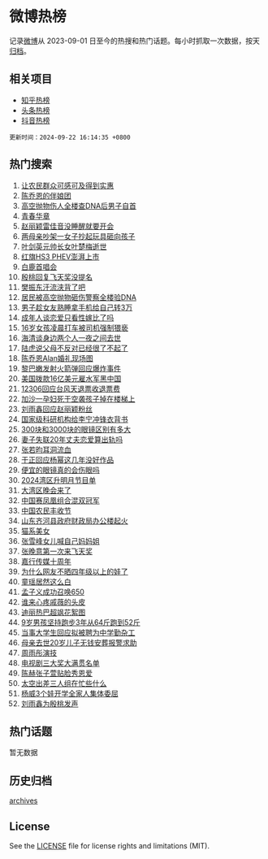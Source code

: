 # 微博热榜

记录[微博](https://www.weibo.com)从 2023-09-01 日至今的热搜和热门话题。每小时抓取一次数据，按天[归档](archives)。

## 相关项目

- [知乎热榜](https://github.com/hotarchive/zhihu)
- [头条热榜](https://github.com/hotarchive/toutiao)
- [抖音热榜](https://github.com/hotarchive/douyin)


`更新时间：2024-09-22 16:14:35 +0800`

## 热门搜索

1. [让农民群众可感可及得到实惠](https://m.weibo.cn/search?containerid=100103type%3D1%26t%3D10%26q%3D%23%E8%AE%A9%E5%86%9C%E6%B0%91%E7%BE%A4%E4%BC%97%E5%8F%AF%E6%84%9F%E5%8F%AF%E5%8F%8A%E5%BE%97%E5%88%B0%E5%AE%9E%E6%83%A0%23&stream_entry_id=51&isnewpage=1&extparam=seat%3D1%26c_type%3D51%26dgr%3D0%26q%3D%2523%25E8%25AE%25A9%25E5%2586%259C%25E6%25B0%2591%25E7%25BE%25A4%25E4%25BC%2597%25E5%258F%25AF%25E6%2584%259F%25E5%258F%25AF%25E5%258F%258A%25E5%25BE%2597%25E5%2588%25B0%25E5%25AE%259E%25E6%2583%25A0%2523%26pos%3D0%26cate%3D10103%26filter_type%3Drealtimehot%26stream_entry_id%3D51%26display_time%3D1726992874%26pre_seqid%3D17269928743850123630569)
1. [陈乔恩的伴娘团](https://m.weibo.cn/search?containerid=100103type%3D1%26t%3D10%26q%3D%23%E9%99%88%E4%B9%94%E6%81%A9%E7%9A%84%E4%BC%B4%E5%A8%98%E5%9B%A2%23&stream_entry_id=31&isnewpage=1&extparam=seat%3D1%26c_type%3D31%26cate%3D5001%26pos%3D0%26flag%3D1%26stream_entry_id%3D31%26lcate%3D5001%26realpos%3D1%26band_rank%3D1%26q%3D%2523%25E9%2599%2588%25E4%25B9%2594%25E6%2581%25A9%25E7%259A%2584%25E4%25BC%25B4%25E5%25A8%2598%25E5%259B%25A2%2523%26filter_type%3Drealtimehot%26dgr%3D0%26display_time%3D1726992874%26pre_seqid%3D17269928743850123630569)
1. [高空抛物伤人全楼查DNA后男子自首](https://m.weibo.cn/search?containerid=100103type%3D1%26t%3D10%26q%3D%23%E9%AB%98%E7%A9%BA%E6%8A%9B%E7%89%A9%E4%BC%A4%E4%BA%BA%E5%85%A8%E6%A5%BC%E6%9F%A5DNA%E5%90%8E%E7%94%B7%E5%AD%90%E8%87%AA%E9%A6%96%23&stream_entry_id=31&isnewpage=1&extparam=seat%3D1%26c_type%3D31%26cate%3D5001%26pos%3D1%26flag%3D1%26stream_entry_id%3D31%26lcate%3D5001%26realpos%3D2%26band_rank%3D2%26q%3D%2523%25E9%25AB%2598%25E7%25A9%25BA%25E6%258A%259B%25E7%2589%25A9%25E4%25BC%25A4%25E4%25BA%25BA%25E5%2585%25A8%25E6%25A5%25BC%25E6%259F%25A5DNA%25E5%2590%258E%25E7%2594%25B7%25E5%25AD%2590%25E8%2587%25AA%25E9%25A6%2596%2523%26filter_type%3Drealtimehot%26dgr%3D0%26display_time%3D1726992874%26pre_seqid%3D17269928743850123630569)
1. [青春华章](https://m.weibo.cn/search?containerid=100103type%3D1%26t%3D10%26q%3D%23%E9%9D%92%E6%98%A5%E5%8D%8E%E7%AB%A0%23&stream_entry_id=31&isnewpage=1&extparam=seat%3D1%26c_type%3D31%26cate%3D5001%26pos%3D2%26flag%3D0%26stream_entry_id%3D31%26lcate%3D5001%26realpos%3D3%26band_rank%3D3%26q%3D%2523%25E9%259D%2592%25E6%2598%25A5%25E5%258D%258E%25E7%25AB%25A0%2523%26filter_type%3Drealtimehot%26dgr%3D0%26display_time%3D1726992874%26pre_seqid%3D17269928743850123630569)
1. [赵丽颖雷佳音没睡醒就要开会](https://m.weibo.cn/search?containerid=100103type%3D1%26t%3D10%26q%3D%23%E8%B5%B5%E4%B8%BD%E9%A2%96%E9%9B%B7%E4%BD%B3%E9%9F%B3%E6%B2%A1%E7%9D%A1%E9%86%92%E5%B0%B1%E8%A6%81%E5%BC%80%E4%BC%9A%23&stream_entry_id=31&isnewpage=1&extparam=seat%3D1%26c_type%3D31%26cate%3D5001%26pos%3D3%26flag%3D1%26stream_entry_id%3D31%26lcate%3D5001%26realpos%3D4%26band_rank%3D4%26q%3D%2523%25E8%25B5%25B5%25E4%25B8%25BD%25E9%25A2%2596%25E9%259B%25B7%25E4%25BD%25B3%25E9%259F%25B3%25E6%25B2%25A1%25E7%259D%25A1%25E9%2586%2592%25E5%25B0%25B1%25E8%25A6%2581%25E5%25BC%2580%25E4%25BC%259A%2523%26filter_type%3Drealtimehot%26dgr%3D0%26display_time%3D1726992874%26pre_seqid%3D17269928743850123630569)
1. [两母亲吵架一女子抄起玩具砸向孩子](https://m.weibo.cn/search?containerid=100103type%3D1%26t%3D10%26q%3D%23%E4%B8%A4%E6%AF%8D%E4%BA%B2%E5%90%B5%E6%9E%B6%E4%B8%80%E5%A5%B3%E5%AD%90%E6%8A%84%E8%B5%B7%E7%8E%A9%E5%85%B7%E7%A0%B8%E5%90%91%E5%AD%A9%E5%AD%90%23&stream_entry_id=31&isnewpage=1&extparam=seat%3D1%26c_type%3D31%26cate%3D5001%26pos%3D4%26flag%3D1%26stream_entry_id%3D31%26lcate%3D5001%26realpos%3D5%26band_rank%3D5%26q%3D%2523%25E4%25B8%25A4%25E6%25AF%258D%25E4%25BA%25B2%25E5%2590%25B5%25E6%259E%25B6%25E4%25B8%2580%25E5%25A5%25B3%25E5%25AD%2590%25E6%258A%2584%25E8%25B5%25B7%25E7%258E%25A9%25E5%2585%25B7%25E7%25A0%25B8%25E5%2590%2591%25E5%25AD%25A9%25E5%25AD%2590%2523%26filter_type%3Drealtimehot%26dgr%3D0%26display_time%3D1726992874%26pre_seqid%3D17269928743850123630569)
1. [叶剑英元帅长女叶楚梅逝世](https://m.weibo.cn/search?containerid=100103type%3D1%26t%3D10%26q%3D%23%E5%8F%B6%E5%89%91%E8%8B%B1%E5%85%83%E5%B8%85%E9%95%BF%E5%A5%B3%E5%8F%B6%E6%A5%9A%E6%A2%85%E9%80%9D%E4%B8%96%23&stream_entry_id=31&isnewpage=1&extparam=seat%3D1%26c_type%3D31%26cate%3D5001%26pos%3D5%26flag%3D0%26stream_entry_id%3D31%26lcate%3D5001%26realpos%3D6%26band_rank%3D6%26q%3D%2523%25E5%258F%25B6%25E5%2589%2591%25E8%258B%25B1%25E5%2585%2583%25E5%25B8%2585%25E9%2595%25BF%25E5%25A5%25B3%25E5%258F%25B6%25E6%25A5%259A%25E6%25A2%2585%25E9%2580%259D%25E4%25B8%2596%2523%26filter_type%3Drealtimehot%26dgr%3D0%26display_time%3D1726992874%26pre_seqid%3D17269928743850123630569)
1. [红旗HS3 PHEV澎湃上市](https://m.weibo.cn/search?containerid=100103type%3D1%26t%3D10%26q%3D%23%E7%BA%A2%E6%97%97HS3+PHEV%E6%BE%8E%E6%B9%83%E4%B8%8A%E5%B8%82%23&stream_entry_id=31&isnewpage=1&extparam=seat%3D1%26c_type%3D31%26cate%3D5001%26pos%3D6%26adid%3D256164%26stream_entry_id%3D31%26lcate%3D5001%26topic_ad%3D1%26band_rank%3D7%26q%3D%2523%25E7%25BA%25A2%25E6%2597%2597HS3%2520PHEV%25E6%25BE%258E%25E6%25B9%2583%25E4%25B8%258A%25E5%25B8%2582%2523%26is_ad_pos%3D1%26filter_type%3Drealtimehot%26dgr%3D0%26display_time%3D1726992874%26pre_seqid%3D17269928743850123630569)
1. [白鹿首唱会](https://m.weibo.cn/search?containerid=100103type%3D1%26t%3D10%26q%3D%E7%99%BD%E9%B9%BF%E9%A6%96%E5%94%B1%E4%BC%9A&stream_entry_id=31&isnewpage=1&extparam=seat%3D1%26c_type%3D31%26cate%3D5001%26pos%3D7%26flag%3D1%26stream_entry_id%3D31%26lcate%3D5001%26realpos%3D7%26band_rank%3D7%26q%3D%25E7%2599%25BD%25E9%25B9%25BF%25E9%25A6%2596%25E5%2594%25B1%25E4%25BC%259A%26filter_type%3Drealtimehot%26dgr%3D0%26display_time%3D1726992874%26pre_seqid%3D17269928743850123630569)
1. [殷桃回复飞天奖没提名](https://m.weibo.cn/search?containerid=100103type%3D1%26t%3D10%26q%3D%23%E6%AE%B7%E6%A1%83%E5%9B%9E%E5%A4%8D%E9%A3%9E%E5%A4%A9%E5%A5%96%E6%B2%A1%E6%8F%90%E5%90%8D%23&stream_entry_id=31&isnewpage=1&extparam=seat%3D1%26c_type%3D31%26cate%3D5001%26pos%3D8%26flag%3D2%26stream_entry_id%3D31%26lcate%3D5001%26realpos%3D8%26band_rank%3D8%26q%3D%2523%25E6%25AE%25B7%25E6%25A1%2583%25E5%259B%259E%25E5%25A4%258D%25E9%25A3%259E%25E5%25A4%25A9%25E5%25A5%2596%25E6%25B2%25A1%25E6%258F%2590%25E5%2590%258D%2523%26filter_type%3Drealtimehot%26dgr%3D0%26display_time%3D1726992874%26pre_seqid%3D17269928743850123630569)
1. [樊振东汗流浃背了吧](https://m.weibo.cn/search?containerid=100103type%3D1%26t%3D10%26q%3D%23%E6%A8%8A%E6%8C%AF%E4%B8%9C%E6%B1%97%E6%B5%81%E6%B5%83%E8%83%8C%E4%BA%86%E5%90%A7%23&stream_entry_id=31&isnewpage=1&extparam=seat%3D1%26c_type%3D31%26cate%3D5001%26pos%3D9%26flag%3D0%26stream_entry_id%3D31%26lcate%3D5001%26realpos%3D9%26band_rank%3D9%26q%3D%2523%25E6%25A8%258A%25E6%258C%25AF%25E4%25B8%259C%25E6%25B1%2597%25E6%25B5%2581%25E6%25B5%2583%25E8%2583%258C%25E4%25BA%2586%25E5%2590%25A7%2523%26filter_type%3Drealtimehot%26dgr%3D0%26display_time%3D1726992874%26pre_seqid%3D17269928743850123630569)
1. [居民被高空抛物砸伤警察全楼验DNA](https://m.weibo.cn/search?containerid=100103type%3D1%26t%3D10%26q%3D%23%E5%B1%85%E6%B0%91%E8%A2%AB%E9%AB%98%E7%A9%BA%E6%8A%9B%E7%89%A9%E7%A0%B8%E4%BC%A4%E8%AD%A6%E5%AF%9F%E5%85%A8%E6%A5%BC%E9%AA%8CDNA%23&stream_entry_id=31&isnewpage=1&extparam=seat%3D1%26c_type%3D31%26cate%3D5001%26pos%3D10%26flag%3D1%26stream_entry_id%3D31%26lcate%3D5001%26realpos%3D10%26band_rank%3D10%26q%3D%2523%25E5%25B1%2585%25E6%25B0%2591%25E8%25A2%25AB%25E9%25AB%2598%25E7%25A9%25BA%25E6%258A%259B%25E7%2589%25A9%25E7%25A0%25B8%25E4%25BC%25A4%25E8%25AD%25A6%25E5%25AF%259F%25E5%2585%25A8%25E6%25A5%25BC%25E9%25AA%258CDNA%2523%26filter_type%3Drealtimehot%26dgr%3D0%26display_time%3D1726992874%26pre_seqid%3D17269928743850123630569)
1. [男子趁女友熟睡拿手机给自己转3万](https://m.weibo.cn/search?containerid=100103type%3D1%26t%3D10%26q%3D%23%E7%94%B7%E5%AD%90%E8%B6%81%E5%A5%B3%E5%8F%8B%E7%86%9F%E7%9D%A1%E6%8B%BF%E6%89%8B%E6%9C%BA%E7%BB%99%E8%87%AA%E5%B7%B1%E8%BD%AC3%E4%B8%87%23&stream_entry_id=31&isnewpage=1&extparam=seat%3D1%26c_type%3D31%26cate%3D5001%26pos%3D11%26flag%3D1%26stream_entry_id%3D31%26lcate%3D5001%26realpos%3D11%26band_rank%3D11%26q%3D%2523%25E7%2594%25B7%25E5%25AD%2590%25E8%25B6%2581%25E5%25A5%25B3%25E5%258F%258B%25E7%2586%259F%25E7%259D%25A1%25E6%258B%25BF%25E6%2589%258B%25E6%259C%25BA%25E7%25BB%2599%25E8%2587%25AA%25E5%25B7%25B1%25E8%25BD%25AC3%25E4%25B8%2587%2523%26filter_type%3Drealtimehot%26dgr%3D0%26display_time%3D1726992874%26pre_seqid%3D17269928743850123630569)
1. [成年人谈恋爱只看性嫁比了吗](https://m.weibo.cn/search?containerid=100103type%3D1%26t%3D10%26q%3D%E6%88%90%E5%B9%B4%E4%BA%BA%E8%B0%88%E6%81%8B%E7%88%B1%E5%8F%AA%E7%9C%8B%E6%80%A7%E5%AB%81%E6%AF%94%E4%BA%86%E5%90%97&stream_entry_id=31&isnewpage=1&extparam=seat%3D1%26c_type%3D31%26cate%3D5001%26pos%3D12%26flag%3D1%26stream_entry_id%3D31%26lcate%3D5001%26realpos%3D12%26band_rank%3D12%26q%3D%25E6%2588%2590%25E5%25B9%25B4%25E4%25BA%25BA%25E8%25B0%2588%25E6%2581%258B%25E7%2588%25B1%25E5%258F%25AA%25E7%259C%258B%25E6%2580%25A7%25E5%25AB%2581%25E6%25AF%2594%25E4%25BA%2586%25E5%2590%2597%26filter_type%3Drealtimehot%26dgr%3D0%26display_time%3D1726992874%26pre_seqid%3D17269928743850123630569)
1. [16岁女孩凌晨打车被司机强制猥亵](https://m.weibo.cn/search?containerid=100103type%3D1%26t%3D10%26q%3D%2316%E5%B2%81%E5%A5%B3%E5%AD%A9%E5%87%8C%E6%99%A8%E6%89%93%E8%BD%A6%E8%A2%AB%E5%8F%B8%E6%9C%BA%E5%BC%BA%E5%88%B6%E7%8C%A5%E4%BA%B5%23&stream_entry_id=31&isnewpage=1&extparam=seat%3D1%26c_type%3D31%26cate%3D5001%26pos%3D13%26flag%3D2%26stream_entry_id%3D31%26lcate%3D5001%26realpos%3D13%26band_rank%3D13%26q%3D%252316%25E5%25B2%2581%25E5%25A5%25B3%25E5%25AD%25A9%25E5%2587%258C%25E6%2599%25A8%25E6%2589%2593%25E8%25BD%25A6%25E8%25A2%25AB%25E5%258F%25B8%25E6%259C%25BA%25E5%25BC%25BA%25E5%2588%25B6%25E7%258C%25A5%25E4%25BA%25B5%2523%26filter_type%3Drealtimehot%26dgr%3D0%26display_time%3D1726992874%26pre_seqid%3D17269928743850123630569)
1. [海清谈身边两个人一夜之间去世](https://m.weibo.cn/search?containerid=100103type%3D1%26t%3D10%26q%3D%E6%B5%B7%E6%B8%85%E8%B0%88%E8%BA%AB%E8%BE%B9%E4%B8%A4%E4%B8%AA%E4%BA%BA%E4%B8%80%E5%A4%9C%E4%B9%8B%E9%97%B4%E5%8E%BB%E4%B8%96&stream_entry_id=31&isnewpage=1&extparam=seat%3D1%26c_type%3D31%26cate%3D5001%26pos%3D14%26flag%3D0%26stream_entry_id%3D31%26lcate%3D5001%26realpos%3D14%26band_rank%3D14%26q%3D%25E6%25B5%25B7%25E6%25B8%2585%25E8%25B0%2588%25E8%25BA%25AB%25E8%25BE%25B9%25E4%25B8%25A4%25E4%25B8%25AA%25E4%25BA%25BA%25E4%25B8%2580%25E5%25A4%259C%25E4%25B9%258B%25E9%2597%25B4%25E5%258E%25BB%25E4%25B8%2596%26filter_type%3Drealtimehot%26dgr%3D0%26display_time%3D1726992874%26pre_seqid%3D17269928743850123630569)
1. [陆虎说父母不反对已经很了不起了](https://m.weibo.cn/search?containerid=100103type%3D1%26t%3D10%26q%3D%E9%99%86%E8%99%8E%E8%AF%B4%E7%88%B6%E6%AF%8D%E4%B8%8D%E5%8F%8D%E5%AF%B9%E5%B7%B2%E7%BB%8F%E5%BE%88%E4%BA%86%E4%B8%8D%E8%B5%B7%E4%BA%86&stream_entry_id=31&isnewpage=1&extparam=seat%3D1%26c_type%3D31%26cate%3D5001%26pos%3D15%26flag%3D2%26stream_entry_id%3D31%26lcate%3D5001%26realpos%3D15%26band_rank%3D15%26q%3D%25E9%2599%2586%25E8%2599%258E%25E8%25AF%25B4%25E7%2588%25B6%25E6%25AF%258D%25E4%25B8%258D%25E5%258F%258D%25E5%25AF%25B9%25E5%25B7%25B2%25E7%25BB%258F%25E5%25BE%2588%25E4%25BA%2586%25E4%25B8%258D%25E8%25B5%25B7%25E4%25BA%2586%26filter_type%3Drealtimehot%26dgr%3D0%26display_time%3D1726992874%26pre_seqid%3D17269928743850123630569)
1. [陈乔恩Alan婚礼现场图](https://m.weibo.cn/search?containerid=100103type%3D1%26t%3D10%26q%3D%23%E9%99%88%E4%B9%94%E6%81%A9Alan%E5%A9%9A%E7%A4%BC%E7%8E%B0%E5%9C%BA%E5%9B%BE%23&stream_entry_id=31&isnewpage=1&extparam=seat%3D1%26c_type%3D31%26cate%3D5001%26pos%3D16%26flag%3D0%26stream_entry_id%3D31%26lcate%3D5001%26realpos%3D16%26band_rank%3D16%26q%3D%2523%25E9%2599%2588%25E4%25B9%2594%25E6%2581%25A9Alan%25E5%25A9%259A%25E7%25A4%25BC%25E7%258E%25B0%25E5%259C%25BA%25E5%259B%25BE%2523%26filter_type%3Drealtimehot%26dgr%3D0%26display_time%3D1726992874%26pre_seqid%3D17269928743850123630569)
1. [黎巴嫩发射火箭弹回应爆炸事件](https://m.weibo.cn/search?containerid=100103type%3D1%26t%3D10%26q%3D%23%E9%BB%8E%E5%B7%B4%E5%AB%A9%E5%8F%91%E5%B0%84%E7%81%AB%E7%AE%AD%E5%BC%B9%E5%9B%9E%E5%BA%94%E7%88%86%E7%82%B8%E4%BA%8B%E4%BB%B6%23&stream_entry_id=31&isnewpage=1&extparam=seat%3D1%26c_type%3D31%26cate%3D5001%26pos%3D17%26flag%3D0%26stream_entry_id%3D31%26lcate%3D5001%26realpos%3D17%26band_rank%3D17%26q%3D%2523%25E9%25BB%258E%25E5%25B7%25B4%25E5%25AB%25A9%25E5%258F%2591%25E5%25B0%2584%25E7%2581%25AB%25E7%25AE%25AD%25E5%25BC%25B9%25E5%259B%259E%25E5%25BA%2594%25E7%2588%2586%25E7%2582%25B8%25E4%25BA%258B%25E4%25BB%25B6%2523%26filter_type%3Drealtimehot%26dgr%3D0%26display_time%3D1726992874%26pre_seqid%3D17269928743850123630569)
1. [美国拨款16亿美元雇水军黑中国](https://m.weibo.cn/search?containerid=100103type%3D1%26t%3D10%26q%3D%23%E7%BE%8E%E5%9B%BD%E6%8B%A8%E6%AC%BE16%E4%BA%BF%E7%BE%8E%E5%85%83%E9%9B%87%E6%B0%B4%E5%86%9B%E9%BB%91%E4%B8%AD%E5%9B%BD%23&stream_entry_id=31&isnewpage=1&extparam=seat%3D1%26c_type%3D31%26cate%3D5001%26pos%3D18%26flag%3D1%26stream_entry_id%3D31%26lcate%3D5001%26realpos%3D18%26band_rank%3D18%26q%3D%2523%25E7%25BE%258E%25E5%259B%25BD%25E6%258B%25A8%25E6%25AC%25BE16%25E4%25BA%25BF%25E7%25BE%258E%25E5%2585%2583%25E9%259B%2587%25E6%25B0%25B4%25E5%2586%259B%25E9%25BB%2591%25E4%25B8%25AD%25E5%259B%25BD%2523%26filter_type%3Drealtimehot%26dgr%3D0%26display_time%3D1726992874%26pre_seqid%3D17269928743850123630569)
1. [12306回应台风天退票收退票费](https://m.weibo.cn/search?containerid=100103type%3D1%26t%3D10%26q%3D%2312306%E5%9B%9E%E5%BA%94%E5%8F%B0%E9%A3%8E%E5%A4%A9%E9%80%80%E7%A5%A8%E6%94%B6%E9%80%80%E7%A5%A8%E8%B4%B9%23&stream_entry_id=31&isnewpage=1&extparam=seat%3D1%26c_type%3D31%26cate%3D5001%26pos%3D19%26flag%3D0%26stream_entry_id%3D31%26lcate%3D5001%26realpos%3D19%26band_rank%3D19%26q%3D%252312306%25E5%259B%259E%25E5%25BA%2594%25E5%258F%25B0%25E9%25A3%258E%25E5%25A4%25A9%25E9%2580%2580%25E7%25A5%25A8%25E6%2594%25B6%25E9%2580%2580%25E7%25A5%25A8%25E8%25B4%25B9%2523%26filter_type%3Drealtimehot%26dgr%3D0%26display_time%3D1726992874%26pre_seqid%3D17269928743850123630569)
1. [加沙一孕妇死于空袭孩子掉在楼梯上](https://m.weibo.cn/search?containerid=100103type%3D1%26t%3D10%26q%3D%23%E5%8A%A0%E6%B2%99%E4%B8%80%E5%AD%95%E5%A6%87%E6%AD%BB%E4%BA%8E%E7%A9%BA%E8%A2%AD%E5%AD%A9%E5%AD%90%E6%8E%89%E5%9C%A8%E6%A5%BC%E6%A2%AF%E4%B8%8A%23&stream_entry_id=31&isnewpage=1&extparam=seat%3D1%26c_type%3D31%26cate%3D5001%26pos%3D20%26flag%3D0%26stream_entry_id%3D31%26lcate%3D5001%26realpos%3D20%26band_rank%3D20%26q%3D%2523%25E5%258A%25A0%25E6%25B2%2599%25E4%25B8%2580%25E5%25AD%2595%25E5%25A6%2587%25E6%25AD%25BB%25E4%25BA%258E%25E7%25A9%25BA%25E8%25A2%25AD%25E5%25AD%25A9%25E5%25AD%2590%25E6%258E%2589%25E5%259C%25A8%25E6%25A5%25BC%25E6%25A2%25AF%25E4%25B8%258A%2523%26filter_type%3Drealtimehot%26dgr%3D0%26display_time%3D1726992874%26pre_seqid%3D17269928743850123630569)
1. [刘雨鑫回应赵丽颖粉丝](https://m.weibo.cn/search?containerid=100103type%3D1%26t%3D10%26q%3D%23%E5%88%98%E9%9B%A8%E9%91%AB%E5%9B%9E%E5%BA%94%E8%B5%B5%E4%B8%BD%E9%A2%96%E7%B2%89%E4%B8%9D%23&stream_entry_id=31&isnewpage=1&extparam=seat%3D1%26c_type%3D31%26cate%3D5001%26pos%3D21%26flag%3D2%26stream_entry_id%3D31%26lcate%3D5001%26realpos%3D21%26band_rank%3D21%26q%3D%2523%25E5%2588%2598%25E9%259B%25A8%25E9%2591%25AB%25E5%259B%259E%25E5%25BA%2594%25E8%25B5%25B5%25E4%25B8%25BD%25E9%25A2%2596%25E7%25B2%2589%25E4%25B8%259D%2523%26filter_type%3Drealtimehot%26dgr%3D0%26display_time%3D1726992874%26pre_seqid%3D17269928743850123630569)
1. [国家级科研机构给李宁冲锋衣背书](https://m.weibo.cn/search?containerid=100103type%3D1%26t%3D10%26q%3D%23%E5%9B%BD%E5%AE%B6%E7%BA%A7%E7%A7%91%E7%A0%94%E6%9C%BA%E6%9E%84%E7%BB%99%E6%9D%8E%E5%AE%81%E5%86%B2%E9%94%8B%E8%A1%A3%E8%83%8C%E4%B9%A6%23&stream_entry_id=31&isnewpage=1&extparam=seat%3D1%26c_type%3D31%26cate%3D5001%26dgr%3D0%26flag%3D0%26stream_entry_id%3D31%26lcate%3D5001%26band_rank%3D22%26realpos%3D22%26q%3D%2523%25E5%259B%25BD%25E5%25AE%25B6%25E7%25BA%25A7%25E7%25A7%2591%25E7%25A0%2594%25E6%259C%25BA%25E6%259E%2584%25E7%25BB%2599%25E6%259D%258E%25E5%25AE%2581%25E5%2586%25B2%25E9%2594%258B%25E8%25A1%25A3%25E8%2583%258C%25E4%25B9%25A6%2523%26adid%3D255248%26filter_type%3Drealtimehot%26pos%3D22%26display_time%3D1726992874%26pre_seqid%3D17269928743850123630569)
1. [300块和3000块的眼镜区别有多大](https://m.weibo.cn/search?containerid=100103type%3D1%26t%3D10%26q%3D%23300%E5%9D%97%E5%92%8C3000%E5%9D%97%E7%9A%84%E7%9C%BC%E9%95%9C%E5%8C%BA%E5%88%AB%E6%9C%89%E5%A4%9A%E5%A4%A7%23&stream_entry_id=31&isnewpage=1&extparam=seat%3D1%26c_type%3D31%26cate%3D5001%26pos%3D23%26flag%3D1%26stream_entry_id%3D31%26lcate%3D5001%26realpos%3D23%26band_rank%3D23%26q%3D%2523300%25E5%259D%2597%25E5%2592%258C3000%25E5%259D%2597%25E7%259A%2584%25E7%259C%25BC%25E9%2595%259C%25E5%258C%25BA%25E5%2588%25AB%25E6%259C%2589%25E5%25A4%259A%25E5%25A4%25A7%2523%26filter_type%3Drealtimehot%26dgr%3D0%26display_time%3D1726992874%26pre_seqid%3D17269928743850123630569)
1. [妻子失联20年丈夫恋爱算出轨吗](https://m.weibo.cn/search?containerid=100103type%3D1%26t%3D10%26q%3D%23%E5%A6%BB%E5%AD%90%E5%A4%B1%E8%81%9420%E5%B9%B4%E4%B8%88%E5%A4%AB%E6%81%8B%E7%88%B1%E7%AE%97%E5%87%BA%E8%BD%A8%E5%90%97%23&stream_entry_id=31&isnewpage=1&extparam=seat%3D1%26c_type%3D31%26cate%3D5001%26pos%3D24%26flag%3D0%26stream_entry_id%3D31%26lcate%3D5001%26realpos%3D24%26band_rank%3D24%26q%3D%2523%25E5%25A6%25BB%25E5%25AD%2590%25E5%25A4%25B1%25E8%2581%259420%25E5%25B9%25B4%25E4%25B8%2588%25E5%25A4%25AB%25E6%2581%258B%25E7%2588%25B1%25E7%25AE%2597%25E5%2587%25BA%25E8%25BD%25A8%25E5%2590%2597%2523%26filter_type%3Drealtimehot%26dgr%3D0%26display_time%3D1726992874%26pre_seqid%3D17269928743850123630569)
1. [张若昀耳洞流血](https://m.weibo.cn/search?containerid=100103type%3D1%26t%3D10%26q%3D%23%E5%BC%A0%E8%8B%A5%E6%98%80%E8%80%B3%E6%B4%9E%E6%B5%81%E8%A1%80%23&stream_entry_id=31&isnewpage=1&extparam=seat%3D1%26c_type%3D31%26cate%3D5001%26pos%3D25%26flag%3D2%26stream_entry_id%3D31%26lcate%3D5001%26realpos%3D25%26band_rank%3D25%26q%3D%2523%25E5%25BC%25A0%25E8%258B%25A5%25E6%2598%2580%25E8%2580%25B3%25E6%25B4%259E%25E6%25B5%2581%25E8%25A1%2580%2523%26filter_type%3Drealtimehot%26dgr%3D0%26display_time%3D1726992874%26pre_seqid%3D17269928743850123630569)
1. [于正回应杨幂这几年没好作品](https://m.weibo.cn/search?containerid=100103type%3D1%26t%3D10%26q%3D%23%E4%BA%8E%E6%AD%A3%E5%9B%9E%E5%BA%94%E6%9D%A8%E5%B9%82%E8%BF%99%E5%87%A0%E5%B9%B4%E6%B2%A1%E5%A5%BD%E4%BD%9C%E5%93%81%23&stream_entry_id=31&isnewpage=1&extparam=seat%3D1%26c_type%3D31%26cate%3D5001%26pos%3D26%26flag%3D0%26stream_entry_id%3D31%26lcate%3D5001%26realpos%3D26%26band_rank%3D26%26q%3D%2523%25E4%25BA%258E%25E6%25AD%25A3%25E5%259B%259E%25E5%25BA%2594%25E6%259D%25A8%25E5%25B9%2582%25E8%25BF%2599%25E5%2587%25A0%25E5%25B9%25B4%25E6%25B2%25A1%25E5%25A5%25BD%25E4%25BD%259C%25E5%2593%2581%2523%26filter_type%3Drealtimehot%26dgr%3D0%26display_time%3D1726992874%26pre_seqid%3D17269928743850123630569)
1. [便宜的眼镜真的会伤眼吗](https://m.weibo.cn/search?containerid=100103type%3D1%26t%3D10%26q%3D%23%E4%BE%BF%E5%AE%9C%E7%9A%84%E7%9C%BC%E9%95%9C%E7%9C%9F%E7%9A%84%E4%BC%9A%E4%BC%A4%E7%9C%BC%E5%90%97%23&stream_entry_id=31&isnewpage=1&extparam=seat%3D1%26c_type%3D31%26cate%3D5001%26pos%3D27%26flag%3D1%26stream_entry_id%3D31%26lcate%3D5001%26realpos%3D27%26band_rank%3D27%26q%3D%2523%25E4%25BE%25BF%25E5%25AE%259C%25E7%259A%2584%25E7%259C%25BC%25E9%2595%259C%25E7%259C%259F%25E7%259A%2584%25E4%25BC%259A%25E4%25BC%25A4%25E7%259C%25BC%25E5%2590%2597%2523%26filter_type%3Drealtimehot%26dgr%3D0%26display_time%3D1726992874%26pre_seqid%3D17269928743850123630569)
1. [2024湾区升明月节目单](https://m.weibo.cn/search?containerid=100103type%3D1%26t%3D10%26q%3D%232024%E6%B9%BE%E5%8C%BA%E5%8D%87%E6%98%8E%E6%9C%88%E8%8A%82%E7%9B%AE%E5%8D%95%23&stream_entry_id=31&isnewpage=1&extparam=seat%3D1%26c_type%3D31%26cate%3D5001%26pos%3D28%26flag%3D1%26stream_entry_id%3D31%26lcate%3D5001%26realpos%3D28%26band_rank%3D28%26q%3D%25232024%25E6%25B9%25BE%25E5%258C%25BA%25E5%258D%2587%25E6%2598%258E%25E6%259C%2588%25E8%258A%2582%25E7%259B%25AE%25E5%258D%2595%2523%26filter_type%3Drealtimehot%26dgr%3D0%26display_time%3D1726992874%26pre_seqid%3D17269928743850123630569)
1. [大湾区晚会来了](https://m.weibo.cn/search?containerid=100103type%3D1%26t%3D10%26q%3D%E5%A4%A7%E6%B9%BE%E5%8C%BA%E6%99%9A%E4%BC%9A%E6%9D%A5%E4%BA%86&stream_entry_id=31&isnewpage=1&extparam=seat%3D1%26c_type%3D31%26cate%3D5001%26pos%3D29%26flag%3D1%26stream_entry_id%3D31%26lcate%3D5001%26realpos%3D29%26band_rank%3D29%26q%3D%25E5%25A4%25A7%25E6%25B9%25BE%25E5%258C%25BA%25E6%2599%259A%25E4%25BC%259A%25E6%259D%25A5%25E4%25BA%2586%26filter_type%3Drealtimehot%26dgr%3D0%26display_time%3D1726992874%26pre_seqid%3D17269928743850123630569)
1. [中国赛凤凰组合混双冠军](https://m.weibo.cn/search?containerid=100103type%3D1%26t%3D10%26q%3D%23%E4%B8%AD%E5%9B%BD%E8%B5%9B%E5%87%A4%E5%87%B0%E7%BB%84%E5%90%88%E6%B7%B7%E5%8F%8C%E5%86%A0%E5%86%9B%23&stream_entry_id=31&isnewpage=1&extparam=seat%3D1%26c_type%3D31%26cate%3D5001%26pos%3D30%26flag%3D1%26stream_entry_id%3D31%26lcate%3D5001%26realpos%3D30%26band_rank%3D30%26q%3D%2523%25E4%25B8%25AD%25E5%259B%25BD%25E8%25B5%259B%25E5%2587%25A4%25E5%2587%25B0%25E7%25BB%2584%25E5%2590%2588%25E6%25B7%25B7%25E5%258F%258C%25E5%2586%25A0%25E5%2586%259B%2523%26filter_type%3Drealtimehot%26dgr%3D0%26display_time%3D1726992874%26pre_seqid%3D17269928743850123630569)
1. [中国农民丰收节](https://m.weibo.cn/search?containerid=100103type%3D1%26t%3D10%26q%3D%E4%B8%AD%E5%9B%BD%E5%86%9C%E6%B0%91%E4%B8%B0%E6%94%B6%E8%8A%82&stream_entry_id=31&isnewpage=1&extparam=seat%3D1%26c_type%3D31%26cate%3D5001%26pos%3D31%26flag%3D0%26stream_entry_id%3D31%26lcate%3D5001%26realpos%3D31%26band_rank%3D31%26q%3D%25E4%25B8%25AD%25E5%259B%25BD%25E5%2586%259C%25E6%25B0%2591%25E4%25B8%25B0%25E6%2594%25B6%25E8%258A%2582%26filter_type%3Drealtimehot%26dgr%3D0%26display_time%3D1726992874%26pre_seqid%3D17269928743850123630569)
1. [山东齐河县政府财政局办公楼起火](https://m.weibo.cn/search?containerid=100103type%3D1%26t%3D10%26q%3D%23%E5%B1%B1%E4%B8%9C%E9%BD%90%E6%B2%B3%E5%8E%BF%E6%94%BF%E5%BA%9C%E8%B4%A2%E6%94%BF%E5%B1%80%E5%8A%9E%E5%85%AC%E6%A5%BC%E8%B5%B7%E7%81%AB%23&stream_entry_id=31&isnewpage=1&extparam=seat%3D1%26c_type%3D31%26cate%3D5001%26pos%3D32%26flag%3D0%26stream_entry_id%3D31%26lcate%3D5001%26realpos%3D32%26band_rank%3D32%26q%3D%2523%25E5%25B1%25B1%25E4%25B8%259C%25E9%25BD%2590%25E6%25B2%25B3%25E5%258E%25BF%25E6%2594%25BF%25E5%25BA%259C%25E8%25B4%25A2%25E6%2594%25BF%25E5%25B1%2580%25E5%258A%259E%25E5%2585%25AC%25E6%25A5%25BC%25E8%25B5%25B7%25E7%2581%25AB%2523%26filter_type%3Drealtimehot%26dgr%3D0%26display_time%3D1726992874%26pre_seqid%3D17269928743850123630569)
1. [猫系美女](https://m.weibo.cn/search?containerid=100103type%3D1%26t%3D10%26q%3D%E7%8C%AB%E7%B3%BB%E7%BE%8E%E5%A5%B3&stream_entry_id=31&isnewpage=1&extparam=seat%3D1%26c_type%3D31%26cate%3D5001%26pos%3D33%26flag%3D0%26stream_entry_id%3D31%26lcate%3D5001%26realpos%3D33%26band_rank%3D33%26q%3D%25E7%258C%25AB%25E7%25B3%25BB%25E7%25BE%258E%25E5%25A5%25B3%26filter_type%3Drealtimehot%26dgr%3D0%26display_time%3D1726992874%26pre_seqid%3D17269928743850123630569)
1. [张雪峰女儿喊自己妈妈姐](https://m.weibo.cn/search?containerid=100103type%3D1%26t%3D10%26q%3D%E5%BC%A0%E9%9B%AA%E5%B3%B0%E5%A5%B3%E5%84%BF%E5%96%8A%E8%87%AA%E5%B7%B1%E5%A6%88%E5%A6%88%E5%A7%90&stream_entry_id=31&isnewpage=1&extparam=seat%3D1%26c_type%3D31%26cate%3D5001%26pos%3D34%26flag%3D1%26stream_entry_id%3D31%26lcate%3D5001%26realpos%3D34%26band_rank%3D34%26q%3D%25E5%25BC%25A0%25E9%259B%25AA%25E5%25B3%25B0%25E5%25A5%25B3%25E5%2584%25BF%25E5%2596%258A%25E8%2587%25AA%25E5%25B7%25B1%25E5%25A6%2588%25E5%25A6%2588%25E5%25A7%2590%26filter_type%3Drealtimehot%26dgr%3D0%26display_time%3D1726992874%26pre_seqid%3D17269928743850123630569)
1. [张晚意第一次来飞天奖](https://m.weibo.cn/search?containerid=100103type%3D1%26t%3D10%26q%3D%23%E5%BC%A0%E6%99%9A%E6%84%8F%E7%AC%AC%E4%B8%80%E6%AC%A1%E6%9D%A5%E9%A3%9E%E5%A4%A9%E5%A5%96%23&stream_entry_id=31&isnewpage=1&extparam=seat%3D1%26c_type%3D31%26cate%3D5001%26pos%3D35%26flag%3D1%26stream_entry_id%3D31%26lcate%3D5001%26realpos%3D35%26band_rank%3D35%26q%3D%2523%25E5%25BC%25A0%25E6%2599%259A%25E6%2584%258F%25E7%25AC%25AC%25E4%25B8%2580%25E6%25AC%25A1%25E6%259D%25A5%25E9%25A3%259E%25E5%25A4%25A9%25E5%25A5%2596%2523%26filter_type%3Drealtimehot%26dgr%3D0%26display_time%3D1726992874%26pre_seqid%3D17269928743850123630569)
1. [嘉行传媒十周年](https://m.weibo.cn/search?containerid=100103type%3D1%26t%3D10%26q%3D%23%E5%98%89%E8%A1%8C%E4%BC%A0%E5%AA%92%E5%8D%81%E5%91%A8%E5%B9%B4%23&stream_entry_id=31&isnewpage=1&extparam=seat%3D1%26c_type%3D31%26cate%3D5001%26pos%3D36%26flag%3D0%26stream_entry_id%3D31%26lcate%3D5001%26realpos%3D36%26band_rank%3D36%26q%3D%2523%25E5%2598%2589%25E8%25A1%258C%25E4%25BC%25A0%25E5%25AA%2592%25E5%258D%2581%25E5%2591%25A8%25E5%25B9%25B4%2523%26filter_type%3Drealtimehot%26dgr%3D0%26display_time%3D1726992874%26pre_seqid%3D17269928743850123630569)
1. [为什么网友不晒四年级以上的娃了](https://m.weibo.cn/search?containerid=100103type%3D1%26t%3D10%26q%3D%E4%B8%BA%E4%BB%80%E4%B9%88%E7%BD%91%E5%8F%8B%E4%B8%8D%E6%99%92%E5%9B%9B%E5%B9%B4%E7%BA%A7%E4%BB%A5%E4%B8%8A%E7%9A%84%E5%A8%83%E4%BA%86&stream_entry_id=31&isnewpage=1&extparam=seat%3D1%26c_type%3D31%26cate%3D5001%26pos%3D37%26flag%3D0%26stream_entry_id%3D31%26lcate%3D5001%26realpos%3D37%26band_rank%3D37%26q%3D%25E4%25B8%25BA%25E4%25BB%2580%25E4%25B9%2588%25E7%25BD%2591%25E5%258F%258B%25E4%25B8%258D%25E6%2599%2592%25E5%259B%259B%25E5%25B9%25B4%25E7%25BA%25A7%25E4%25BB%25A5%25E4%25B8%258A%25E7%259A%2584%25E5%25A8%2583%25E4%25BA%2586%26filter_type%3Drealtimehot%26dgr%3D0%26display_time%3D1726992874%26pre_seqid%3D17269928743850123630569)
1. [童瑶居然这么白](https://m.weibo.cn/search?containerid=100103type%3D1%26t%3D10%26q%3D%E7%AB%A5%E7%91%B6%E5%B1%85%E7%84%B6%E8%BF%99%E4%B9%88%E7%99%BD&stream_entry_id=31&isnewpage=1&extparam=seat%3D1%26c_type%3D31%26cate%3D5001%26pos%3D38%26flag%3D1%26stream_entry_id%3D31%26lcate%3D5001%26realpos%3D38%26band_rank%3D38%26q%3D%25E7%25AB%25A5%25E7%2591%25B6%25E5%25B1%2585%25E7%2584%25B6%25E8%25BF%2599%25E4%25B9%2588%25E7%2599%25BD%26filter_type%3Drealtimehot%26dgr%3D0%26display_time%3D1726992874%26pre_seqid%3D17269928743850123630569)
1. [孟子义成功召唤650](https://m.weibo.cn/search?containerid=100103type%3D1%26t%3D10%26q%3D%E5%AD%9F%E5%AD%90%E4%B9%89%E6%88%90%E5%8A%9F%E5%8F%AC%E5%94%A4650&stream_entry_id=31&isnewpage=1&extparam=seat%3D1%26c_type%3D31%26cate%3D5001%26pos%3D39%26flag%3D1%26stream_entry_id%3D31%26lcate%3D5001%26realpos%3D39%26band_rank%3D39%26q%3D%25E5%25AD%259F%25E5%25AD%2590%25E4%25B9%2589%25E6%2588%2590%25E5%258A%259F%25E5%258F%25AC%25E5%2594%25A4650%26filter_type%3Drealtimehot%26dgr%3D0%26display_time%3D1726992874%26pre_seqid%3D17269928743850123630569)
1. [谁来心疼戚薇的头皮](https://m.weibo.cn/search?containerid=100103type%3D1%26t%3D10%26q%3D%E8%B0%81%E6%9D%A5%E5%BF%83%E7%96%BC%E6%88%9A%E8%96%87%E7%9A%84%E5%A4%B4%E7%9A%AE&stream_entry_id=31&isnewpage=1&extparam=seat%3D1%26c_type%3D31%26cate%3D5001%26pos%3D40%26flag%3D0%26stream_entry_id%3D31%26lcate%3D5001%26realpos%3D40%26band_rank%3D40%26q%3D%25E8%25B0%2581%25E6%259D%25A5%25E5%25BF%2583%25E7%2596%25BC%25E6%2588%259A%25E8%2596%2587%25E7%259A%2584%25E5%25A4%25B4%25E7%259A%25AE%26filter_type%3Drealtimehot%26dgr%3D0%26display_time%3D1726992874%26pre_seqid%3D17269928743850123630569)
1. [迪丽热巴超飒花絮图](https://m.weibo.cn/search?containerid=100103type%3D1%26t%3D10%26q%3D%23%E8%BF%AA%E4%B8%BD%E7%83%AD%E5%B7%B4%E8%B6%85%E9%A3%92%E8%8A%B1%E7%B5%AE%E5%9B%BE%23&stream_entry_id=31&isnewpage=1&extparam=seat%3D1%26c_type%3D31%26cate%3D5001%26pos%3D41%26flag%3D1%26stream_entry_id%3D31%26lcate%3D5001%26realpos%3D41%26band_rank%3D41%26q%3D%2523%25E8%25BF%25AA%25E4%25B8%25BD%25E7%2583%25AD%25E5%25B7%25B4%25E8%25B6%2585%25E9%25A3%2592%25E8%258A%25B1%25E7%25B5%25AE%25E5%259B%25BE%2523%26filter_type%3Drealtimehot%26dgr%3D0%26display_time%3D1726992874%26pre_seqid%3D17269928743850123630569)
1. [9岁男孩坚持跑步3年从64斤跑到52斤](https://m.weibo.cn/search?containerid=100103type%3D1%26t%3D10%26q%3D%239%E5%B2%81%E7%94%B7%E5%AD%A9%E5%9D%9A%E6%8C%81%E8%B7%91%E6%AD%A53%E5%B9%B4%E4%BB%8E64%E6%96%A4%E8%B7%91%E5%88%B052%E6%96%A4%23&stream_entry_id=31&isnewpage=1&extparam=seat%3D1%26c_type%3D31%26cate%3D5001%26pos%3D42%26flag%3D0%26stream_entry_id%3D31%26lcate%3D5001%26realpos%3D42%26band_rank%3D42%26q%3D%25239%25E5%25B2%2581%25E7%2594%25B7%25E5%25AD%25A9%25E5%259D%259A%25E6%258C%2581%25E8%25B7%2591%25E6%25AD%25A53%25E5%25B9%25B4%25E4%25BB%258E64%25E6%2596%25A4%25E8%25B7%2591%25E5%2588%25B052%25E6%2596%25A4%2523%26filter_type%3Drealtimehot%26dgr%3D0%26display_time%3D1726992874%26pre_seqid%3D17269928743850123630569)
1. [当事大学生回应拟被聘为中学勤杂工](https://m.weibo.cn/search?containerid=100103type%3D1%26t%3D10%26q%3D%23%E5%BD%93%E4%BA%8B%E5%A4%A7%E5%AD%A6%E7%94%9F%E5%9B%9E%E5%BA%94%E6%8B%9F%E8%A2%AB%E8%81%98%E4%B8%BA%E4%B8%AD%E5%AD%A6%E5%8B%A4%E6%9D%82%E5%B7%A5%23&stream_entry_id=31&isnewpage=1&extparam=seat%3D1%26c_type%3D31%26cate%3D5001%26pos%3D43%26flag%3D0%26stream_entry_id%3D31%26lcate%3D5001%26realpos%3D43%26band_rank%3D43%26q%3D%2523%25E5%25BD%2593%25E4%25BA%258B%25E5%25A4%25A7%25E5%25AD%25A6%25E7%2594%259F%25E5%259B%259E%25E5%25BA%2594%25E6%258B%259F%25E8%25A2%25AB%25E8%2581%2598%25E4%25B8%25BA%25E4%25B8%25AD%25E5%25AD%25A6%25E5%258B%25A4%25E6%259D%2582%25E5%25B7%25A5%2523%26filter_type%3Drealtimehot%26dgr%3D0%26display_time%3D1726992874%26pre_seqid%3D17269928743850123630569)
1. [母亲去世20岁儿子无钱安葬报警求助](https://m.weibo.cn/search?containerid=100103type%3D1%26t%3D10%26q%3D%23%E6%AF%8D%E4%BA%B2%E5%8E%BB%E4%B8%9620%E5%B2%81%E5%84%BF%E5%AD%90%E6%97%A0%E9%92%B1%E5%AE%89%E8%91%AC%E6%8A%A5%E8%AD%A6%E6%B1%82%E5%8A%A9%23&stream_entry_id=31&isnewpage=1&extparam=seat%3D1%26c_type%3D31%26cate%3D5001%26pos%3D44%26flag%3D1%26stream_entry_id%3D31%26lcate%3D5001%26realpos%3D44%26band_rank%3D44%26q%3D%2523%25E6%25AF%258D%25E4%25BA%25B2%25E5%258E%25BB%25E4%25B8%259620%25E5%25B2%2581%25E5%2584%25BF%25E5%25AD%2590%25E6%2597%25A0%25E9%2592%25B1%25E5%25AE%2589%25E8%2591%25AC%25E6%258A%25A5%25E8%25AD%25A6%25E6%25B1%2582%25E5%258A%25A9%2523%26filter_type%3Drealtimehot%26dgr%3D0%26display_time%3D1726992874%26pre_seqid%3D17269928743850123630569)
1. [周雨彤演技](https://m.weibo.cn/search?containerid=100103type%3D1%26t%3D10%26q%3D%E5%91%A8%E9%9B%A8%E5%BD%A4%E6%BC%94%E6%8A%80&stream_entry_id=31&isnewpage=1&extparam=seat%3D1%26c_type%3D31%26cate%3D5001%26pos%3D45%26flag%3D1%26stream_entry_id%3D31%26lcate%3D5001%26realpos%3D45%26band_rank%3D45%26q%3D%25E5%2591%25A8%25E9%259B%25A8%25E5%25BD%25A4%25E6%25BC%2594%25E6%258A%2580%26filter_type%3Drealtimehot%26dgr%3D0%26display_time%3D1726992874%26pre_seqid%3D17269928743850123630569)
1. [电视剧三大奖大满贯名单](https://m.weibo.cn/search?containerid=100103type%3D1%26t%3D10%26q%3D%23%E7%94%B5%E8%A7%86%E5%89%A7%E4%B8%89%E5%A4%A7%E5%A5%96%E5%A4%A7%E6%BB%A1%E8%B4%AF%E5%90%8D%E5%8D%95%23&stream_entry_id=31&isnewpage=1&extparam=seat%3D1%26c_type%3D31%26cate%3D5001%26pos%3D46%26flag%3D1%26stream_entry_id%3D31%26lcate%3D5001%26realpos%3D46%26band_rank%3D46%26q%3D%2523%25E7%2594%25B5%25E8%25A7%2586%25E5%2589%25A7%25E4%25B8%2589%25E5%25A4%25A7%25E5%25A5%2596%25E5%25A4%25A7%25E6%25BB%25A1%25E8%25B4%25AF%25E5%2590%258D%25E5%258D%2595%2523%26filter_type%3Drealtimehot%26dgr%3D0%26display_time%3D1726992874%26pre_seqid%3D17269928743850123630569)
1. [陈赫张子萱贴脸秀恩爱](https://m.weibo.cn/search?containerid=100103type%3D1%26t%3D10%26q%3D%23%E9%99%88%E8%B5%AB%E5%BC%A0%E5%AD%90%E8%90%B1%E8%B4%B4%E8%84%B8%E7%A7%80%E6%81%A9%E7%88%B1%23&stream_entry_id=31&isnewpage=1&extparam=seat%3D1%26c_type%3D31%26cate%3D5001%26pos%3D47%26flag%3D0%26stream_entry_id%3D31%26lcate%3D5001%26realpos%3D47%26band_rank%3D47%26q%3D%2523%25E9%2599%2588%25E8%25B5%25AB%25E5%25BC%25A0%25E5%25AD%2590%25E8%2590%25B1%25E8%25B4%25B4%25E8%2584%25B8%25E7%25A7%2580%25E6%2581%25A9%25E7%2588%25B1%2523%26filter_type%3Drealtimehot%26dgr%3D0%26display_time%3D1726992874%26pre_seqid%3D17269928743850123630569)
1. [太空出差三人组在忙些什么](https://m.weibo.cn/search?containerid=100103type%3D1%26t%3D10%26q%3D%23%E5%A4%AA%E7%A9%BA%E5%87%BA%E5%B7%AE%E4%B8%89%E4%BA%BA%E7%BB%84%E5%9C%A8%E5%BF%99%E4%BA%9B%E4%BB%80%E4%B9%88%23&stream_entry_id=31&isnewpage=1&extparam=seat%3D1%26c_type%3D31%26cate%3D5001%26pos%3D48%26flag%3D1%26stream_entry_id%3D31%26lcate%3D5001%26realpos%3D48%26band_rank%3D48%26q%3D%2523%25E5%25A4%25AA%25E7%25A9%25BA%25E5%2587%25BA%25E5%25B7%25AE%25E4%25B8%2589%25E4%25BA%25BA%25E7%25BB%2584%25E5%259C%25A8%25E5%25BF%2599%25E4%25BA%259B%25E4%25BB%2580%25E4%25B9%2588%2523%26filter_type%3Drealtimehot%26dgr%3D0%26display_time%3D1726992874%26pre_seqid%3D17269928743850123630569)
1. [杨威3个娃开学全家人集体委屈](https://m.weibo.cn/search?containerid=100103type%3D1%26t%3D10%26q%3D%23%E6%9D%A8%E5%A8%813%E4%B8%AA%E5%A8%83%E5%BC%80%E5%AD%A6%E5%85%A8%E5%AE%B6%E4%BA%BA%E9%9B%86%E4%BD%93%E5%A7%94%E5%B1%88%23&stream_entry_id=31&isnewpage=1&extparam=seat%3D1%26c_type%3D31%26cate%3D5001%26pos%3D49%26flag%3D0%26stream_entry_id%3D31%26lcate%3D5001%26realpos%3D49%26band_rank%3D49%26q%3D%2523%25E6%259D%25A8%25E5%25A8%25813%25E4%25B8%25AA%25E5%25A8%2583%25E5%25BC%2580%25E5%25AD%25A6%25E5%2585%25A8%25E5%25AE%25B6%25E4%25BA%25BA%25E9%259B%2586%25E4%25BD%2593%25E5%25A7%2594%25E5%25B1%2588%2523%26filter_type%3Drealtimehot%26dgr%3D0%26display_time%3D1726992874%26pre_seqid%3D17269928743850123630569)
1. [刘雨鑫为殷桃发声](https://m.weibo.cn/search?containerid=100103type%3D1%26t%3D10%26q%3D%23%E5%88%98%E9%9B%A8%E9%91%AB%E4%B8%BA%E6%AE%B7%E6%A1%83%E5%8F%91%E5%A3%B0%23&stream_entry_id=31&isnewpage=1&extparam=seat%3D1%26c_type%3D31%26cate%3D5001%26pos%3D50%26flag%3D0%26stream_entry_id%3D31%26lcate%3D5001%26realpos%3D50%26band_rank%3D50%26q%3D%2523%25E5%2588%2598%25E9%259B%25A8%25E9%2591%25AB%25E4%25B8%25BA%25E6%25AE%25B7%25E6%25A1%2583%25E5%258F%2591%25E5%25A3%25B0%2523%26filter_type%3Drealtimehot%26dgr%3D0%26display_time%3D1726992874%26pre_seqid%3D17269928743850123630569)

## 热门话题

暂无数据

## 历史归档

[archives](archives)

## License

See the [LICENSE](LICENSE) file for license rights and limitations (MIT).
